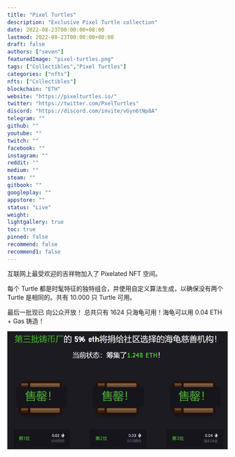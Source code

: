 ```yaml
---
title: "Pixel Turtles"
description: "Exclusive Pixel Turtle collection"
date: 2022-08-23T00:00:00+08:00
lastmod: 2022-08-23T00:00:00+08:00
draft: false
authors: ["seven"]
featuredImage: "pixel-turtles.png"
tags: ["Collectibles","Pixel Turtles"]
categories: ["nfts"]
nfts: ["Collectibles"]
blockchain: "ETH"
website: "https://pixelturtles.io/"
twitter: "https://twitter.com/PxelTurtles"
discord: "https://discord.com/invite/vGyn6tNp8A"
telegram: ""
github: ""
youtube: ""
twitch: ""
facebook: ""
instagram: ""
reddit: ""
medium: ""
steam: ""
gitbook: ""
googleplay: ""
appstore: ""
status: "Live"
weight: 
lightgallery: true
toc: true
pinned: false
recommend: false
recommend1: false
---
```

互联网上最受欢迎的吉祥物加入了 Pixelated NFT 空间。

每个 Turtle 都是时髦特征的独特组合，并使用自定义算法生成，以确保没有两个 Turtle 是相同的。共有 10.000 只 Turtle 可用。

最后一批现已
向公众开放！
总共只有 1624 只海龟可用！海龟可以用 0.04 ETH + Gas 铸造！

![1](1661241465474.jpg)